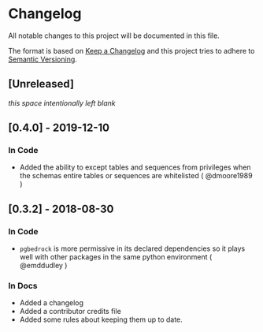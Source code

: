 # Changelog
All notable changes to this project will be documented in this file.

The format is based on [Keep a Changelog](http://keepachangelog.com/en/1.0.0/)
and this project tries to adhere to [Semantic Versioning](http://semver.org/spec/v2.0.0.html).

## [Unreleased]
_this space intentionally left blank_

## [0.4.0] - 2019-12-10
### In Code
- Added the ability to except tables and sequences from privileges when the schemas entire tables
  or sequences are whitelisted ( @dmoore1989 )

## [0.3.2] - 2018-08-30
### In Code
- `pgbedrock` is more permissive in its declared dependencies so it plays well
  with other packages in the same python environment ( @emddudley )
### In Docs
- Added a changelog
- Added a contributor credits file
- Added some rules about keeping them up to date.
